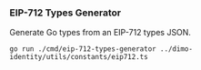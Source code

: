 ### EIP-712 Types Generator

Generate Go types from an EIP-712 types JSON.

```
go run ./cmd/eip-712-types-generator ../dimo-identity/utils/constants/eip712.ts
```
